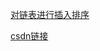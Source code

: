 [对链表进行插入排序](https://leetcode-cn.com/problems/insertion-sort-list/submissions/)

[csdn链接](https://blog.csdn.net/qq_45928272/article/details/113476229)